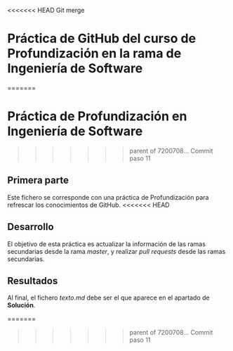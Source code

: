 <<<<<<< HEAD
Git merge 

# Práctica de GitHub del curso de Profundización en la rama de Ingeniería de Software
=======
# Práctica de Profundización en Ingeniería de Software
>>>>>>> parent of 7200708... Commit paso 11

## Primera parte

Este fichero se corresponde con una práctica de Profundización para refrescar los conocimientos de GitHub.
<<<<<<< HEAD

## Desarrollo

El objetivo de esta práctica es actualizar la información de las ramas secundarias desde la rama *master*, y realizar *pull requests* desde las ramas secundarias.

## Resultados

Al final, el fichero *texto.md* debe ser el que aparece en el apartado de **Solución**.

=======
>>>>>>> parent of 7200708... Commit paso 11
